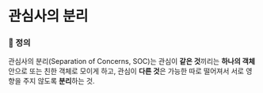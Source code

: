 # 관심사의 분리

### 📌 정의

관심사의 분리(Separation of Concerns, SOC)는 관심이 **같은 것**끼리는 **하나의 객체** 안으로 또는 친한 객체로 모이게 하고, 관심이 **다른 것**은 가능한 따로 떨어져서 서로 영향을 주지 않도록 **분리**하는 것.

